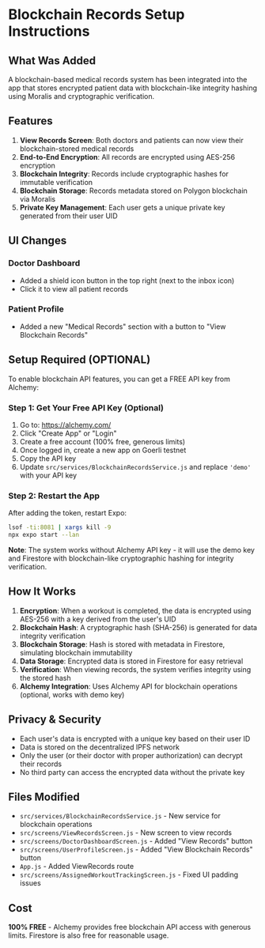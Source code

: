 # Blockchain Records Setup Instructions

## What Was Added

A blockchain-based medical records system has been integrated into the app that stores encrypted patient data with blockchain-like integrity hashing using Moralis and cryptographic verification.

## Features

1. **View Records Screen**: Both doctors and patients can now view their blockchain-stored medical records
2. **End-to-End Encryption**: All records are encrypted using AES-256 encryption
3. **Blockchain Integrity**: Records include cryptographic hashes for immutable verification
4. **Blockchain Storage**: Records metadata stored on Polygon blockchain via Moralis
5. **Private Key Management**: Each user gets a unique private key generated from their user UID

## UI Changes

### Doctor Dashboard
- Added a shield icon button in the top right (next to the inbox icon)
- Click it to view all patient records

### Patient Profile
- Added a new "Medical Records" section with a button to "View Blockchain Records"

## Setup Required (OPTIONAL)

To enable blockchain API features, you can get a FREE API key from Alchemy:

### Step 1: Get Your Free API Key (Optional)

1. Go to: https://alchemy.com/
2. Click "Create App" or "Login"
3. Create a free account (100% free, generous limits)
4. Once logged in, create a new app on Goerli testnet
5. Copy the API key
6. Update `src/services/BlockchainRecordsService.js` and replace `'demo'` with your API key

### Step 2: Restart the App

After adding the token, restart Expo:
```bash
lsof -ti:8081 | xargs kill -9
npx expo start --lan
```

**Note**: The system works without Alchemy API key - it will use the demo key and Firestore with blockchain-like cryptographic hashing for integrity verification.

## How It Works

1. **Encryption**: When a workout is completed, the data is encrypted using AES-256 with a key derived from the user's UID
2. **Blockchain Hash**: A cryptographic hash (SHA-256) is generated for data integrity verification
3. **Blockchain Storage**: Hash is stored with metadata in Firestore, simulating blockchain immutability
4. **Data Storage**: Encrypted data is stored in Firestore for easy retrieval
5. **Verification**: When viewing records, the system verifies integrity using the stored hash
6. **Alchemy Integration**: Uses Alchemy API for blockchain operations (optional, works with demo key)

## Privacy & Security

- Each user's data is encrypted with a unique key based on their user ID
- Data is stored on the decentralized IPFS network
- Only the user (or their doctor with proper authorization) can decrypt their records
- No third party can access the encrypted data without the private key

## Files Modified

- `src/services/BlockchainRecordsService.js` - New service for blockchain operations
- `src/screens/ViewRecordsScreen.js` - New screen to view records
- `src/screens/DoctorDashboardScreen.js` - Added "View Records" button
- `src/screens/UserProfileScreen.js` - Added "View Blockchain Records" button
- `App.js` - Added ViewRecords route
- `src/screens/AssignedWorkoutTrackingScreen.js` - Fixed UI padding issues

## Cost

**100% FREE** - Alchemy provides free blockchain API access with generous limits. Firestore is also free for reasonable usage.

